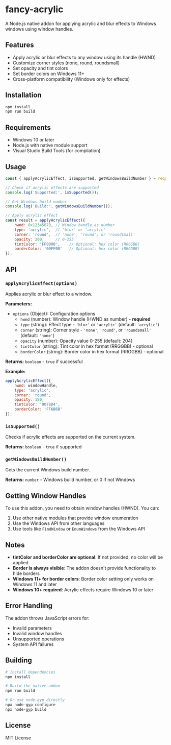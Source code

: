 # fancy-acrylic

A Node.js native addon for applying acrylic and blur effects to Windows windows using window handles.

## Features

- Apply acrylic or blur effects to any window using its handle (HWND)
- Customize corner styles (none, round, roundsmall)
- Set opacity and tint colors
- Set border colors on Windows 11+
- Cross-platform compatibility (Windows only for effects)

## Installation

```bash
npm install
npm run build
```

## Requirements

- Windows 10 or later
- Node.js with native module support
- Visual Studio Build Tools (for compilation)

## Usage

```javascript
const { applyAcrylicEffect, isSupported, getWindowsBuildNumber } = require('./index.js');

// Check if acrylic effects are supported
console.log('Supported:', isSupported());

// Get Windows build number
console.log('Build:', getWindowsBuildNumber());

// Apply acrylic effect
const result = applyAcrylicEffect({
    hwnd: 0x12345678, // Window handle as number
    type: 'acrylic',  // 'blur' or 'acrylic'
    corner: 'round',  // 'none', 'round', or 'roundsmall'
    opacity: 200,     // 0-255
    tintColor: 'FF0000',    // Optional: hex color (RRGGBB)
    borderColor: '00FF00'   // Optional: hex color (RRGGBB)
});
```

## API

### `applyAcrylicEffect(options)`

Applies acrylic or blur effect to a window.

**Parameters:**
- `options` (Object): Configuration options
  - `hwnd` (number): Window handle (HWND as number) - **required**
  - `type` (string): Effect type - `'blur'` or `'acrylic'` (default: `'acrylic'`)
  - `corner` (string): Corner style - `'none'`, `'round'`, or `'roundsmall'` (default: `'none'`)
  - `opacity` (number): Opacity value 0-255 (default: 204)
  - `tintColor` (string): Tint color in hex format (RRGGBB) - optional
  - `borderColor` (string): Border color in hex format (RRGGBB) - optional

**Returns:** `boolean` - `true` if successful

**Example:**
```javascript
applyAcrylicEffect({
    hwnd: windowHandle,
    type: 'acrylic',
    corner: 'round',
    opacity: 180,
    tintColor: '0078D4',
    borderColor: 'FF6B6B'
});
```

### `isSupported()`

Checks if acrylic effects are supported on the current system.

**Returns:** `boolean` - `true` if supported

### `getWindowsBuildNumber()`

Gets the current Windows build number.

**Returns:** `number` - Windows build number, or 0 if not Windows

## Getting Window Handles

To use this addon, you need to obtain window handles (HWND). You can:

1. Use other native modules that provide window enumeration
2. Use the Windows API from other languages
3. Use tools like `FindWindow` or `EnumWindows` from the Windows API

## Notes

- **tintColor and borderColor are optional**: If not provided, no color will be applied
- **Border is always visible**: The addon doesn't provide functionality to hide borders
- **Windows 11+ for border colors**: Border color setting only works on Windows 11 and later
- **Windows 10+ required**: Acrylic effects require Windows 10 or later

## Error Handling

The addon throws JavaScript errors for:
- Invalid parameters
- Invalid window handles
- Unsupported operations
- System API failures

## Building

```bash
# Install dependencies
npm install

# Build the native addon
npm run build

# Or use node-gyp directly
npx node-gyp configure
npx node-gyp build
```

## License

MIT License